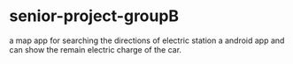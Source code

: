 senior-project-groupB
=====================

a map app for searching the directions of electric station
a android app and can show the remain electric charge of the car.
